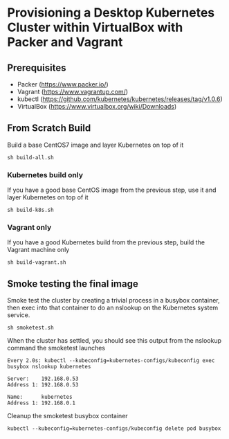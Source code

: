 # Provisioning a Desktop Kubernetes Cluster within VirtualBox with Packer and Vagrant

## Prerequisites

* Packer (https://www.packer.io/)
* Vagrant (https://www.vagrantup.com/)
* kubectl (https://github.com/kubernetes/kubernetes/releases/tag/v1.0.6)
* VirtualBox (https://www.virtualbox.org/wiki/Downloads)

## From Scratch Build

Build a base CentOS7 image and layer Kubernetes on top of it

```
sh build-all.sh
```

### Kubernetes build only

If you have a good base CentOS image from the previous step, use
it and layer Kubernetes on top of it

```
sh build-k8s.sh
```

### Vagrant only

If you have a good Kubernetes build from the previous step, build
the Vagrant machine only

```
sh build-vagrant.sh
```

## Smoke testing the final image

Smoke test the cluster by creating a trivial process in a busybox
container, then exec into that container to do an nslookup on the
Kubernetes system service.

```
sh smoketest.sh
```

When the cluster has settled, you should see this output from the
nslookup command the smoketest launches

```
Every 2.0s: kubectl --kubeconfig=kubernetes-configs/kubeconfig exec busybox nslookup kubernetes        

Server:    192.168.0.53
Address 1: 192.168.0.53

Name:      kubernetes
Address 1: 192.168.0.1
```

Cleanup the smoketest busybox container

```
kubectl --kubeconfig=kubernetes-configs/kubeconfig delete pod busybox
```

